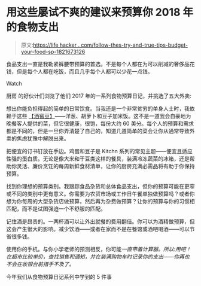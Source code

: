 # 用这些屡试不爽的建议来预算你 2018 年的食物支出

> 原文:[https://life hacker . com/follow-thes-try-and-true-tips-budget-your-food-sp-1821673126](https://lifehacker.com/follow-these-tried-and-true-tips-to-budget-your-food-sp-1821673126)

食品支出一直是我勒紧裤腰带预算的首选。不是每个人都在为可以削减的奢侈品花钱，但是每个人都在吃饭，而且几乎每个人都可以少花一点钱。

Watch

厨房 的好伙计们浏览了他们 2017 年的一系列食物预算日记，并挑选了五大外卖:

想出你能负担得起的简单的日常饮食。当我还是一个非常贫穷的单身人士时，我依赖于这些 [【酒窖豆】](http://www.amateurgourmet.com/2007/12/rachel_whartons.html)——洋葱、胡萝卜和豆子加米饭。这不是一道我会自豪地为晚餐客人提供的菜，但它很健康，很饱，每份大约 60 美分。每个人的预算和需求都是不同的，但是一旦你弄清楚了自己的，知道几道简单的菜会让你从通常导致外卖的焦虑犹豫中解脱出来。

把便宜的订书钉放在手边。鸡蛋和豆子是 Kitchn 系列的常见主题——便宜且适应性强的蛋白质。无论是像大米和干豆类这样的餐具，装满冷冻蔬菜的冰箱，还是帮助你灵活、廉价烹饪的每周新鲜食材清单，让你的厨房充满必需品将有助于你保持预算。

找到你理想的预算类别。我跟踪食品杂货和总体食品支出，但你的预算可能在更窄或不同的类别中更有意义。你需要为农贸市场或工作日午餐单独做预算吗？或者你想为你每周的大型杂货店做预算，然后再为杂费做预算？让你的预算与你的习惯相匹配，而不是试图强迫一个不舒服的匹配。

记住酒是昂贵的。一两杯酒可以让外出就餐的费用翻倍。你可以为酒精做预算，但这会产生很大的影响。减少饮酒——或者在家而不是在餐馆或酒吧喝酒——可以节省很多钱。

使用你的手机。与你小学老师的预测相反，你可能*一直带着计算器。所以:用吧！在超市比较单价，查找销售和通知，并在装满购物车时记录你的支出——你再也不会在收银台前措手不及了。*

今年我们从食物预算日记系列中学到的 5 件事